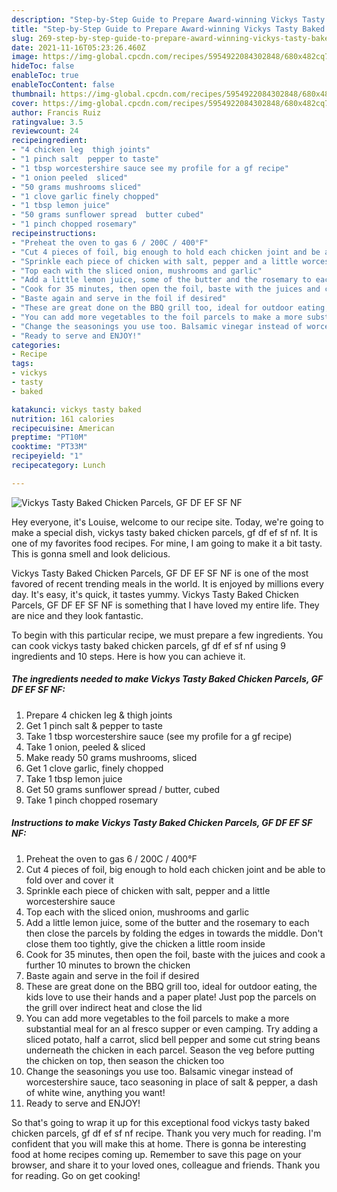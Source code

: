 ```yaml
---
description: "Step-by-Step Guide to Prepare Award-winning Vickys Tasty Baked Chicken Parcels, GF DF EF SF NF"
title: "Step-by-Step Guide to Prepare Award-winning Vickys Tasty Baked Chicken Parcels, GF DF EF SF NF"
slug: 269-step-by-step-guide-to-prepare-award-winning-vickys-tasty-baked-chicken-parcels-gf-df-ef-sf-nf
date: 2021-11-16T05:23:26.460Z
image: https://img-global.cpcdn.com/recipes/5954922084302848/680x482cq70/vickys-tasty-baked-chicken-parcels-gf-df-ef-sf-nf-recipe-main-photo.jpg
hideToc: false
enableToc: true
enableTocContent: false
thumbnail: https://img-global.cpcdn.com/recipes/5954922084302848/680x482cq70/vickys-tasty-baked-chicken-parcels-gf-df-ef-sf-nf-recipe-main-photo.jpg
cover: https://img-global.cpcdn.com/recipes/5954922084302848/680x482cq70/vickys-tasty-baked-chicken-parcels-gf-df-ef-sf-nf-recipe-main-photo.jpg
author: Francis Ruiz
ratingvalue: 3.5
reviewcount: 24
recipeingredient:
- "4 chicken leg  thigh joints"
- "1 pinch salt  pepper to taste"
- "1 tbsp worcestershire sauce see my profile for a gf recipe"
- "1 onion peeled  sliced"
- "50 grams mushrooms sliced"
- "1 clove garlic finely chopped"
- "1 tbsp lemon juice"
- "50 grams sunflower spread  butter cubed"
- "1 pinch chopped rosemary"
recipeinstructions:
- "Preheat the oven to gas 6 / 200C / 400°F"
- "Cut 4 pieces of foil, big enough to hold each chicken joint and be able to fold over and cover it"
- "Sprinkle each piece of chicken with salt, pepper and a little worcestershire sauce"
- "Top each with the sliced onion, mushrooms and garlic"
- "Add a little lemon juice, some of the butter and the rosemary to each then close the parcels by folding the edges in towards the middle. Don&#39;t close them too tightly, give the chicken a little room inside"
- "Cook for 35 minutes, then open the foil, baste with the juices and cook a further 10 minutes to brown the chicken"
- "Baste again and serve in the foil if desired"
- "These are great done on the BBQ grill too, ideal for outdoor eating, the kids love to use their hands and a paper plate! Just pop the parcels on the grill over indirect heat and close the lid"
- "You can add more vegetables to the foil parcels to make a more substantial meal for an al fresco supper or even camping. Try adding a sliced potato, half a carrot, slicd bell pepper and some cut string beans underneath the chicken in each parcel. Season the veg before putting the chicken on top, then season the chicken too"
- "Change the seasonings you use too. Balsamic vinegar instead of worcestershire sauce, taco seasoning in place of salt &amp; pepper, a dash of white wine, anything you want!"
- "Ready to serve and ENJOY!"
categories:
- Recipe
tags:
- vickys
- tasty
- baked

katakunci: vickys tasty baked 
nutrition: 161 calories
recipecuisine: American
preptime: "PT10M"
cooktime: "PT33M"
recipeyield: "1"
recipecategory: Lunch

---
```



![Vickys Tasty Baked Chicken Parcels, GF DF EF SF NF](https://img-global.cpcdn.com/recipes/5954922084302848/680x482cq70/vickys-tasty-baked-chicken-parcels-gf-df-ef-sf-nf-recipe-main-photo.jpg)

Hey everyone, it's Louise, welcome to our recipe site. Today, we're going to make a special dish, vickys tasty baked chicken parcels, gf df ef sf nf. It is one of my favorites food recipes. For mine, I am going to make it a bit tasty. This is gonna smell and look delicious.

Vickys Tasty Baked Chicken Parcels, GF DF EF SF NF is one of the most favored of recent trending meals in the world. It is enjoyed by millions every day. It's easy, it's quick, it tastes yummy. Vickys Tasty Baked Chicken Parcels, GF DF EF SF NF is something that I have loved my entire life. They are nice and they look fantastic.




To begin with this particular recipe, we must prepare a few ingredients. You can cook vickys tasty baked chicken parcels, gf df ef sf nf using 9 ingredients and 10 steps. Here is how you can achieve it.

<!--inarticleads1-->

##### The ingredients needed to make Vickys Tasty Baked Chicken Parcels, GF DF EF SF NF:

1. Prepare 4 chicken leg &amp; thigh joints
1. Get 1 pinch salt &amp; pepper to taste
1. Take 1 tbsp worcestershire sauce (see my profile for a gf recipe)
1. Take 1 onion, peeled &amp; sliced
1. Make ready 50 grams mushrooms, sliced
1. Get 1 clove garlic, finely chopped
1. Take 1 tbsp lemon juice
1. Get 50 grams sunflower spread / butter, cubed
1. Take 1 pinch chopped rosemary




<!--inarticleads2-->

##### Instructions to make Vickys Tasty Baked Chicken Parcels, GF DF EF SF NF:

1. Preheat the oven to gas 6 / 200C / 400°F
1. Cut 4 pieces of foil, big enough to hold each chicken joint and be able to fold over and cover it
1. Sprinkle each piece of chicken with salt, pepper and a little worcestershire sauce
1. Top each with the sliced onion, mushrooms and garlic
1. Add a little lemon juice, some of the butter and the rosemary to each then close the parcels by folding the edges in towards the middle. Don&#39;t close them too tightly, give the chicken a little room inside
1. Cook for 35 minutes, then open the foil, baste with the juices and cook a further 10 minutes to brown the chicken
1. Baste again and serve in the foil if desired
1. These are great done on the BBQ grill too, ideal for outdoor eating, the kids love to use their hands and a paper plate! Just pop the parcels on the grill over indirect heat and close the lid
1. You can add more vegetables to the foil parcels to make a more substantial meal for an al fresco supper or even camping. Try adding a sliced potato, half a carrot, slicd bell pepper and some cut string beans underneath the chicken in each parcel. Season the veg before putting the chicken on top, then season the chicken too
1. Change the seasonings you use too. Balsamic vinegar instead of worcestershire sauce, taco seasoning in place of salt &amp; pepper, a dash of white wine, anything you want!
1. Ready to serve and ENJOY!



So that's going to wrap it up for this exceptional food vickys tasty baked chicken parcels, gf df ef sf nf recipe. Thank you very much for reading. I'm confident that you will make this at home. There is gonna be interesting food at home recipes coming up. Remember to save this page on your browser, and share it to your loved ones, colleague and friends. Thank you for reading. Go on get cooking!
